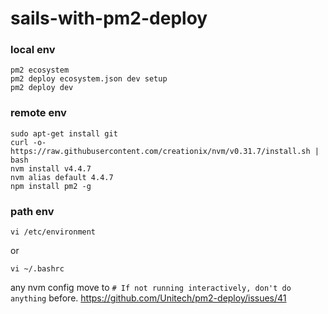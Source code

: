 # sails-with-pm2-deploy

### local env

```
pm2 ecosystem
pm2 deploy ecosystem.json dev setup
pm2 deploy dev
```

### remote env

```
sudo apt-get install git
curl -o- https://raw.githubusercontent.com/creationix/nvm/v0.31.7/install.sh | bash
nvm install v4.4.7
nvm alias default 4.4.7
npm install pm2 -g
```

### path env

```
vi /etc/environment
```

or

`vi ~/.bashrc`

any nvm config move to `# If not running interactively, don't do anything` before.
https://github.com/Unitech/pm2-deploy/issues/41
